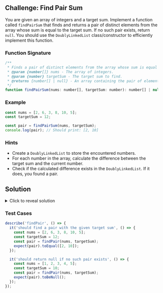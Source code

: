 ## Challenge: Find Pair Sum

You are given an array of integers and a target sum. Implement a function called `findPairSum` that finds and returns a pair of distinct elements from the array whose sum is equal to the target sum. If no such pair exists, return `null`. You should use the `DoublyLinkedList` class/constructor to efficiently implement this function.

### Function Signature

```javascript
/**
 * Finds a pair of distinct elements from the array whose sum is equal to the target sum.
 * @param {number[]} nums - The array of integers.
 * @param {number} targetSum - The target sum to find.
 * @returns {number[] | null} - An array containing the pair of elements whose sum is the target sum, or null if no such pair exists.
 */
function findPairSum(nums: number[], targetSum: number): number[] | null
```

### Example

```javascript
const nums = [2, 6, 3, 8, 10, 5];
const targetSum = 12;

const pair = findPairSum(nums, targetSum);
console.log(pair); // Should print: [2, 10]
```

### Hints

- Create a `DoublyLinkedList` to store the encountered numbers.
- For each number in the array, calculate the difference between the target sum and the current number.
- Check if the calculated difference exists in the `DoublyLinkedList`. If it does, you found a pair.

## Solution

<details>
<summary>Click to reveal solution</summary>

```javascript
function findPairSum(nums, targetSum) {
  const seen = new DoublyLinkedList();

  for (const num of nums) {
    const difference = targetSum - num;
    if (seen.contains(difference)) {
      return [difference, num];
    }
    seen.append(num);
  }

  return null;
}
```

- Instantiate a new `DoublyLinkedList` called `seen` to store the encountered numbers.
- Iterate through the input array `nums` using a `for...of` loop.
- For each number `num` in the array, calculate the difference between the target sum and the current number. Store the difference in a variable called `difference`.
- Check if the `seen` list contains the `difference`. If it does, return an array containing the `difference` and `num`.
- Otherwise, append the `num` to the `seen` list.
- If no such pair exists, return `null`.

</details>

### Test Cases

```javascript
describe('findPair', () => {
  it('should find a pair with the given target sum', () => {
    const nums = [2, 6, 3, 8, 10, 5];
    const targetSum = 12;
    const pair = findPair(nums, targetSum);
    expect(pair).toEqual([2, 10]);
  });

  it('should return null if no such pair exists', () => {
    const nums = [1, 2, 3, 4, 5];
    const targetSum = 10;
    const pair = findPair(nums, targetSum);
    expect(pair).toBeNull();
  });
});
```
